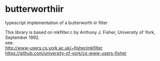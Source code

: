 # butterworthiir
 typescript implementation of a butterworth iir filter

This library is based on mkfilter.c by Anthony J. Fisher, University of York, September 1992.<br />
see:<br />
http://www-users.cs.york.ac.uk/~fisher/mkfilter<br />
https://github.com/university-of-york/cs-www-users-fisher<br />